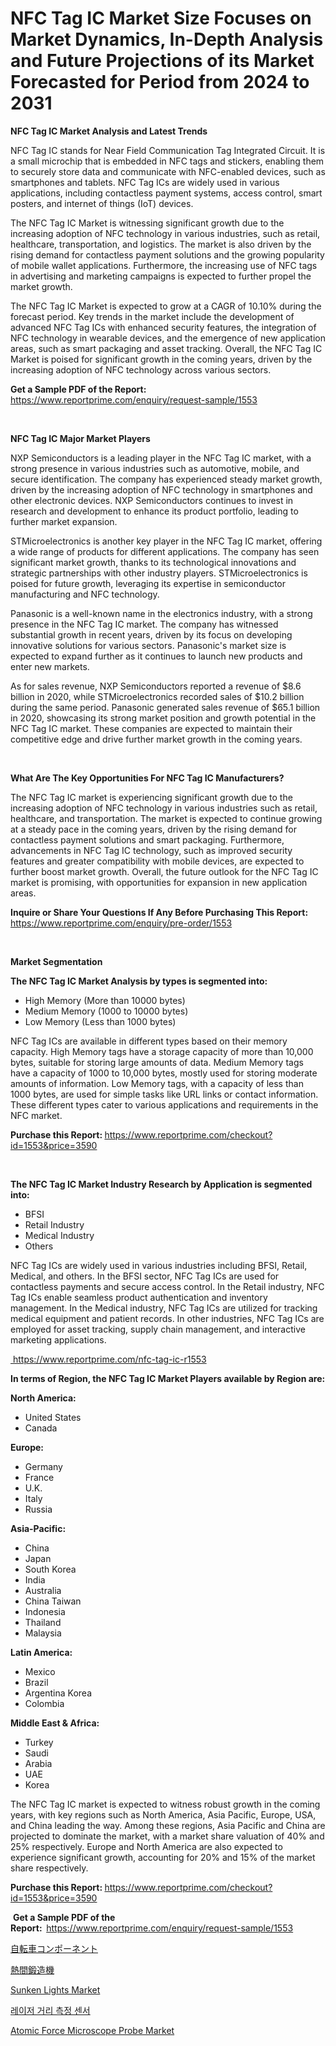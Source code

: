 <p><h1>NFC Tag IC Market Size Focuses on Market Dynamics, In-Depth Analysis and Future Projections of its Market Forecasted for Period from 2024 to 2031</h1></p><p><strong>NFC Tag IC Market Analysis and Latest Trends</strong></p>
<p><p>NFC Tag IC stands for Near Field Communication Tag Integrated Circuit. It is a small microchip that is embedded in NFC tags and stickers, enabling them to securely store data and communicate with NFC-enabled devices, such as smartphones and tablets. NFC Tag ICs are widely used in various applications, including contactless payment systems, access control, smart posters, and internet of things (IoT) devices.</p><p>The NFC Tag IC Market is witnessing significant growth due to the increasing adoption of NFC technology in various industries, such as retail, healthcare, transportation, and logistics. The market is also driven by the rising demand for contactless payment solutions and the growing popularity of mobile wallet applications. Furthermore, the increasing use of NFC tags in advertising and marketing campaigns is expected to further propel the market growth.</p><p>The NFC Tag IC Market is expected to grow at a CAGR of 10.10% during the forecast period. Key trends in the market include the development of advanced NFC Tag ICs with enhanced security features, the integration of NFC technology in wearable devices, and the emergence of new application areas, such as smart packaging and asset tracking. Overall, the NFC Tag IC Market is poised for significant growth in the coming years, driven by the increasing adoption of NFC technology across various sectors.</p></p>
<p><strong>Get a Sample PDF of the Report:&nbsp;</strong> <a href="https://www.reportprime.com/enquiry/request-sample/1553">https://www.reportprime.com/enquiry/request-sample/1553</a></p>
<p>&nbsp;</p>
<p><strong>NFC Tag IC Major Market Players</strong></p>
<p><p>NXP Semiconductors is a leading player in the NFC Tag IC market, with a strong presence in various industries such as automotive, mobile, and secure identification. The company has experienced steady market growth, driven by the increasing adoption of NFC technology in smartphones and other electronic devices. NXP Semiconductors continues to invest in research and development to enhance its product portfolio, leading to further market expansion.</p><p>STMicroelectronics is another key player in the NFC Tag IC market, offering a wide range of products for different applications. The company has seen significant market growth, thanks to its technological innovations and strategic partnerships with other industry players. STMicroelectronics is poised for future growth, leveraging its expertise in semiconductor manufacturing and NFC technology.</p><p>Panasonic is a well-known name in the electronics industry, with a strong presence in the NFC Tag IC market. The company has witnessed substantial growth in recent years, driven by its focus on developing innovative solutions for various sectors. Panasonic's market size is expected to expand further as it continues to launch new products and enter new markets.</p><p>As for sales revenue, NXP Semiconductors reported a revenue of $8.6 billion in 2020, while STMicroelectronics recorded sales of $10.2 billion during the same period. Panasonic generated sales revenue of $65.1 billion in 2020, showcasing its strong market position and growth potential in the NFC Tag IC market. These companies are expected to maintain their competitive edge and drive further market growth in the coming years.</p></p>
<p>&nbsp;</p>
<p><strong>What Are The Key Opportunities For NFC Tag IC Manufacturers?</strong></p>
<p><p>The NFC Tag IC market is experiencing significant growth due to the increasing adoption of NFC technology in various industries such as retail, healthcare, and transportation. The market is expected to continue growing at a steady pace in the coming years, driven by the rising demand for contactless payment solutions and smart packaging. Furthermore, advancements in NFC Tag IC technology, such as improved security features and greater compatibility with mobile devices, are expected to further boost market growth. Overall, the future outlook for the NFC Tag IC market is promising, with opportunities for expansion in new application areas.</p></p>
<p><strong>Inquire or Share Your Questions If Any Before Purchasing This Report:</strong> <a href="https://www.reportprime.com/enquiry/pre-order/1553">https://www.reportprime.com/enquiry/pre-order/1553</a></p>
<p>&nbsp;</p>
<p><strong>Market Segmentation</strong></p>
<p><strong>The NFC Tag IC Market Analysis by types is segmented into:</strong></p>
<p><ul><li>High Memory (More than 10000 bytes)</li><li>Medium Memory (1000 to 10000 bytes)</li><li>Low Memory (Less than 1000 bytes)</li></ul></p>
<p><p>NFC Tag ICs are available in different types based on their memory capacity. High Memory tags have a storage capacity of more than 10,000 bytes, suitable for storing large amounts of data. Medium Memory tags have a capacity of 1000 to 10,000 bytes, mostly used for storing moderate amounts of information. Low Memory tags, with a capacity of less than 1000 bytes, are used for simple tasks like URL links or contact information. These different types cater to various applications and requirements in the NFC market.</p></p>
<p><strong>Purchase this Report:&nbsp;</strong><a href="https://www.reportprime.com/checkout?id=1553&price=3590">https://www.reportprime.com/checkout?id=1553&price=3590</a></p>
<p>&nbsp;</p>
<p><strong>The NFC Tag IC Market Industry Research by Application is segmented into:</strong></p>
<p><ul><li>BFSI</li><li>Retail Industry</li><li>Medical Industry</li><li>Others</li></ul></p>
<p><p>NFC Tag ICs are widely used in various industries including BFSI, Retail, Medical, and others. In the BFSI sector, NFC Tag ICs are used for contactless payments and secure access control. In the Retail industry, NFC Tag ICs enable seamless product authentication and inventory management. In the Medical industry, NFC Tag ICs are utilized for tracking medical equipment and patient records. In other industries, NFC Tag ICs are employed for asset tracking, supply chain management, and interactive marketing applications.</p></p>
<p><a href="https://www.reportprime.com/nfc-tag-ic-r1553">&nbsp;https://www.reportprime.com/nfc-tag-ic-r1553</a></p>
<p><strong>In terms of Region, the NFC Tag IC Market Players available by Region are:</strong></p>
<p>
    <p> <strong> North America: </strong>
        <ul>
            <li>United States</li>
            <li>Canada</li>
        </ul>
        </p> 
    <p> <strong> Europe: </strong>
        <ul>
            <li>Germany</li>
            <li>France</li>
            <li>U.K.</li>
            <li>Italy</li>
            <li>Russia</li>
        </ul>
        </p> 
    <p> <strong> Asia-Pacific: </strong>
        <ul>
            <li>China</li>
            <li>Japan</li>
            <li>South Korea</li>
            <li>India</li>
            <li>Australia</li>
            <li>China Taiwan</li>
            <li>Indonesia</li>
            <li>Thailand</li>
            <li>Malaysia</li>
        </ul>
        </p> 
    <p> <strong> Latin America: </strong>
        <ul>
            <li>Mexico</li>
            <li>Brazil</li>
            <li>Argentina Korea</li>
            <li>Colombia</li>
        </ul>
        </p> 
    <p> <strong> Middle East & Africa: </strong>
        <ul>
            <li>Turkey</li>
            <li>Saudi</li>
            <li>Arabia</li>
            <li>UAE</li>
            <li>Korea</li>
        </ul>
    </p>
    </p>
<p><p>The NFC Tag IC market is expected to witness robust growth in the coming years, with key regions such as North America, Asia Pacific, Europe, USA, and China leading the way. Among these regions, Asia Pacific and China are projected to dominate the market, with a market share valuation of 40% and 25% respectively. Europe and North America are also expected to experience significant growth, accounting for 20% and 15% of the market share respectively.</p></p>
<p><strong>Purchase this Report: </strong><a href="https://www.reportprime.com/checkout?id=1553&price=3590">https://www.reportprime.com/checkout?id=1553&price=3590</a></p>
<p>&nbsp;<strong>Get a Sample PDF of the Report:&nbsp;&nbsp;</strong><a href="https://www.reportprime.com/enquiry/request-sample/1553">https://www.reportprime.com/enquiry/request-sample/1553</a></p>
<p><strong></strong></p>
<p><p><a href="https://github.com/DeonBoer2023/Market-Research-Report-List-1/blob/main/392846271296.md">自転車コンポーネント</a></p><p><a href="https://medium.com/@lonnyguann/%E7%86%B1%E9%96%93%E9%8D%9B%E9%80%A0%E6%A9%9F%E5%B8%82%E5%A0%B4-%E5%B8%82%E5%A0%B4%E3%82%B7%E3%82%A7%E3%82%A2-%E5%B8%82%E5%A0%B4%E5%8B%95%E5%90%91-%E3%81%8A%E3%82%88%E3%81%B3%E5%B0%86%E6%9D%A5%E3%81%AE%E6%88%90%E9%95%B7%E3%82%92%E6%8E%A2%E3%82%8B-d53142d07c25">熱間鍛造機</a></p><p><a href="https://issuu.com/reportprime-2/docs/sunken-lights-market-size-2030.pptx">Sunken Lights Market</a></p><p><a href="https://github.com/fredrickeglers/Market-Research-Report-List-2/blob/main/520682275747.md">레이저 거리 측정 센서</a></p><p><a href="https://github.com/AlysaLedner2023/Market-Research-Report-List-1/blob/main/atomic-force-microscope-probe-market.md">Atomic Force Microscope Probe Market</a></p></p>